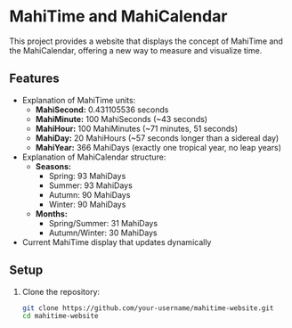 # MahiTime and MahiCalendar

This project provides a website that displays the concept of MahiTime and the MahiCalendar, offering a new way to measure and visualize time.

## Features

- Explanation of MahiTime units:
  - **MahiSecond:** 0.431105536 seconds
  - **MahiMinute:** 100 MahiSeconds (~43 seconds)
  - **MahiHour:** 100 MahiMinutes (~71 minutes, 51 seconds)
  - **MahiDay:** 20 MahiHours (~57 seconds longer than a sidereal day)
  - **MahiYear:** 366 MahiDays (exactly one tropical year, no leap years)
- Explanation of MahiCalendar structure:
  - **Seasons:**
    - Spring: 93 MahiDays
    - Summer: 93 MahiDays
    - Autumn: 90 MahiDays
    - Winter: 90 MahiDays
  - **Months:**
    - Spring/Summer: 31 MahiDays
    - Autumn/Winter: 30 MahiDays
- Current MahiTime display that updates dynamically

## Setup

1. Clone the repository:
   ```bash
   git clone https://github.com/your-username/mahitime-website.git
   cd mahitime-website
